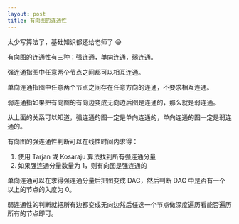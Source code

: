```yaml
---
layout: post
title: 有向图的连通性
---
```

太少写算法了，基础知识都还给老师了 😅

有向图的连通性有三种：强连通，单向连通，弱连通。

强连通指图中任意两个节点之间都可以相互连通。

单向连通指图中任意两个节点之间存在任意方向的连通，不要求相互连通。

弱连通指如果把有向图的有向边变成无向边后图是连通的，那么就是弱连通。

从上面的关系可以知道，强连通的图一定是单向连通的，单向连通的图一定是弱连通的。

有向图的强连通性判断可以在线性时间内求得：

1. 使用 Tarjan 或 Kosaraju 算法找到所有强连通分量
2. 如果强连通分量数量为 1，则有向图是强连通的

单向连通可以在求得强连通分量后把图变成 DAG，然后判断 DAG 中是否有一个以上的节点的入度为 0。

弱连通性的判断就把所有边都变成无向边然后任选一个节点做深度遍历看能否遍历所有的节点即可。

